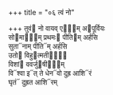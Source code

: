 +++
title = "०६ त्वं नो"

+++
तुवं᳓ नो वायव् एषा᳐म् अ᳓पूर्वियः  
सो᳓माना᳐म् प्रथमः᳓ पीति᳓म् अर्हसि  
सुता᳓नाम् पीति᳓म् अर्हसि  
उतो᳓ विहु᳓त्मतीनां᳐  
विशां᳓ ववर्जु᳓षीणा᳐म्  
वि᳓श्वा इ᳓त् ते धेन᳓वो दुह्र आशि᳓रं  
घृतं᳓ दुह्रत आशि᳓रम्